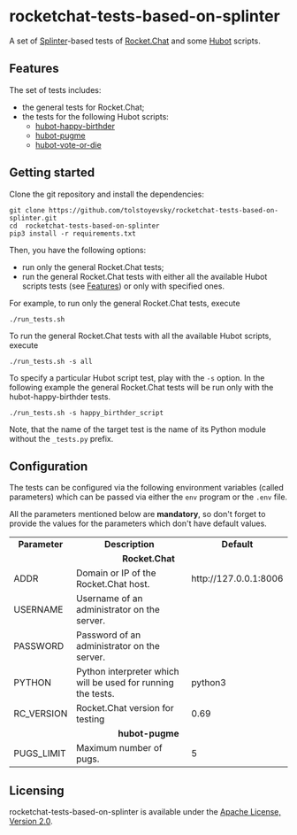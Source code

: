 # rocketchat-tests-based-on-splinter

A set of [Splinter](https://splinter.readthedocs.io/en/latest/)-based tests of [Rocket.Chat](https://rocket.chat) and some [Hubot](https://hubot.github.com/) scripts.

## Features

The set of tests includes:
* the general tests for Rocket.Chat;
* the tests for the following Hubot scripts:
  * [hubot-happy-birthder](https://github.com/tolstoyevsky/hubot-happy-birthder)
  * [hubot-pugme](https://github.com/tolstoyevsky/hubot-pugme)
  * [hubot-vote-or-die](https://github.com/tolstoyevsky/hubot-vote-or-die)

## Getting started

Clone the git repository and install the dependencies:

```
git clone https://github.com/tolstoyevsky/rocketchat-tests-based-on-splinter.git
cd  rocketchat-tests-based-on-splinter
pip3 install -r requirements.txt
```

Then, you have the following options:
* run only the general Rocket.Chat tests;
* run the general Rocket.Chat tests with either all the available Hubot scripts tests (see [Features](#features)) or only with specified ones.

For example, to run only the general Rocket.Chat tests, execute

```
./run_tests.sh
```

To run the general Rocket.Chat tests with all the available Hubot scripts, execute

```
./run_tests.sh -s all
```

To specify a particular Hubot script test, play with the `-s` option. In the following example the general Rocket.Chat tests will be run only with the hubot-happy-birthder tests.

```
./run_tests.sh -s happy_birthder_script
```

Note, that the name of the target test is the name of its Python module without the `_tests.py` prefix.

## Configuration

The tests can be configured via the following environment variables (called parameters) which can be passed via either the `env` program or the `.env` file.

All the parameters mentioned below are **mandatory**, so don't forget to provide the values for the parameters which don't have default values.

<table>
  <tr>
    <td align="center"><b>Parameter</b></td>
    <td align="center"><b>Description</b></td>
    <td align="center"><b>Default</b></td>
  </tr>
  <tr>
    <td align="center" colspan="3"><b>Rocket.Chat</b></td>
  </tr>
  <tr>
    <td>ADDR</td>
    <td>Domain or IP of the Rocket.Chat host.</td>
    <td>http://127.0.0.1:8006</td>
  </tr>
  <tr>
    <td>USERNAME</td>
    <td>Username of an administrator on the server.</td>
    <td></td>
  </tr>
  <tr>
    <td>PASSWORD</td>
    <td>Password of an administrator on the server.</td>
    <td></td>
  </tr>
  <tr>
    <td>PYTHON</td>
    <td>Python interpreter which will be used for running the tests.</td>
    <td>python3</td>
  </tr>
  <tr>
    <td>RC_VERSION</td>
    <td>Rocket.Chat version for testing</td>
    <td>0.69</td>
  </tr>
  <tr>
    <td align="center" colspan="3"><b>hubot-pugme</b></td>
  </tr>
  <tr>
    <td>PUGS_LIMIT</td>
    <td>Maximum number of pugs.</td>
    <td>5</td>
  </tr>
</table>

## Licensing

rocketchat-tests-based-on-splinter is available under the [Apache License, Version 2.0](LICENSE).
